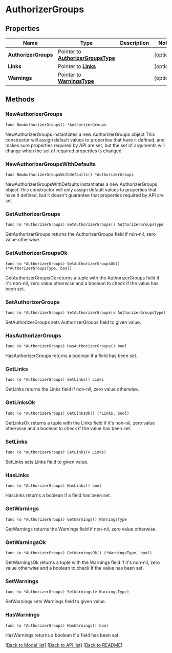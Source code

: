 # AuthorizerGroups

## Properties

Name | Type | Description | Notes
------------ | ------------- | ------------- | -------------
**AuthorizerGroups** | Pointer to [**AuthorizerGroupsType**](AuthorizerGroupsType.md) |  | [optional] 
**Links** | Pointer to [**Links**](Links.md) |  | [optional] 
**Warnings** | Pointer to [**WarningsType**](WarningsType.md) |  | [optional] 

## Methods

### NewAuthorizerGroups

`func NewAuthorizerGroups() *AuthorizerGroups`

NewAuthorizerGroups instantiates a new AuthorizerGroups object
This constructor will assign default values to properties that have it defined,
and makes sure properties required by API are set, but the set of arguments
will change when the set of required properties is changed

### NewAuthorizerGroupsWithDefaults

`func NewAuthorizerGroupsWithDefaults() *AuthorizerGroups`

NewAuthorizerGroupsWithDefaults instantiates a new AuthorizerGroups object
This constructor will only assign default values to properties that have it defined,
but it doesn't guarantee that properties required by API are set

### GetAuthorizerGroups

`func (o *AuthorizerGroups) GetAuthorizerGroups() AuthorizerGroupsType`

GetAuthorizerGroups returns the AuthorizerGroups field if non-nil, zero value otherwise.

### GetAuthorizerGroupsOk

`func (o *AuthorizerGroups) GetAuthorizerGroupsOk() (*AuthorizerGroupsType, bool)`

GetAuthorizerGroupsOk returns a tuple with the AuthorizerGroups field if it's non-nil, zero value otherwise
and a boolean to check if the value has been set.

### SetAuthorizerGroups

`func (o *AuthorizerGroups) SetAuthorizerGroups(v AuthorizerGroupsType)`

SetAuthorizerGroups sets AuthorizerGroups field to given value.

### HasAuthorizerGroups

`func (o *AuthorizerGroups) HasAuthorizerGroups() bool`

HasAuthorizerGroups returns a boolean if a field has been set.

### GetLinks

`func (o *AuthorizerGroups) GetLinks() Links`

GetLinks returns the Links field if non-nil, zero value otherwise.

### GetLinksOk

`func (o *AuthorizerGroups) GetLinksOk() (*Links, bool)`

GetLinksOk returns a tuple with the Links field if it's non-nil, zero value otherwise
and a boolean to check if the value has been set.

### SetLinks

`func (o *AuthorizerGroups) SetLinks(v Links)`

SetLinks sets Links field to given value.

### HasLinks

`func (o *AuthorizerGroups) HasLinks() bool`

HasLinks returns a boolean if a field has been set.

### GetWarnings

`func (o *AuthorizerGroups) GetWarnings() WarningsType`

GetWarnings returns the Warnings field if non-nil, zero value otherwise.

### GetWarningsOk

`func (o *AuthorizerGroups) GetWarningsOk() (*WarningsType, bool)`

GetWarningsOk returns a tuple with the Warnings field if it's non-nil, zero value otherwise
and a boolean to check if the value has been set.

### SetWarnings

`func (o *AuthorizerGroups) SetWarnings(v WarningsType)`

SetWarnings sets Warnings field to given value.

### HasWarnings

`func (o *AuthorizerGroups) HasWarnings() bool`

HasWarnings returns a boolean if a field has been set.


[[Back to Model list]](../README.md#documentation-for-models) [[Back to API list]](../README.md#documentation-for-api-endpoints) [[Back to README]](../README.md)


